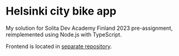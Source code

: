 # Helsinki city bike app

My solution for Solita Dev Academy Finland 2023 pre-assignment, reimplemented using Node.js with TypeScript.

Frontend is located in [separate repository](https://github.com/kivistoilkka/city-bike-app-frontend).